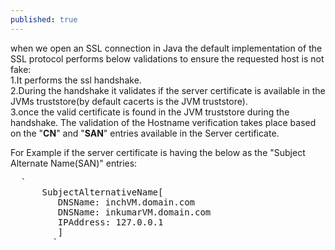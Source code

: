 ```yaml
---
published: true
---
```

when we open an SSL connection in Java the default implementation of the SSL protocol performs below validations to ensure the requested host is not fake:<br/>
1.It performs the ssl handshake.<br/>
2.During the handshake it validates if the server certificate is available in the JVMs truststore(by 		default cacerts is the JVM truststore).<br/>
3.once the valid certificate is found in the JVM truststore during the handshake. The validation of the 	Hostname verification takes place based on the "**CN**" and "**SAN**" entries available in the Server 		certificate.<br/>

For Example if the server certificate is having the below as the "Subject Alternate Name(SAN)" entries:<br/>
<div id="code_block">
  <pre>
  `
	  SubjectAlternativeName[
         DNSName: inchVM.domain.com
         DNSName: inkumarVM.domain.com
         IPAddress: 127.0.0.1
         ]
        `
    </pre>
 </div>
 
 
